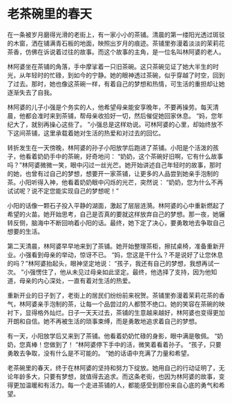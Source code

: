 # 老茶碗里的春天

在一条被岁月磨得光滑的老街上，有一家小小的茶铺。清晨的第一缕阳光透过斑驳的木窗，洒在铺满青石板的地面，映照出岁月的痕迹。茶铺里弥漫着淡淡的茉莉花茶香，仿佛在诉说着过往的故事。而这个故事的主角，是一位名叫林阿婆的老人。

林阿婆坐在茶铺的角落，手中摩挲着一只旧茶碗。这只茶碗见证了她大半生的时光，从年轻时的忙碌，到如今的宁静。她的眼神透过茶碗，似乎穿越了时空，回到了过去。那时，她也像这茶碗一样，有着自己的梦想和热情，可生活的重担却让她逐渐失去了自我。

林阿婆的儿子小强是个务实的人，他希望母亲能安享晚年，不要再操劳。每天清晨，他都会准时来到茶铺，帮母亲收拾好一切，然后催促她回家休息。 “妈，您年纪大了，就别再操心这些了。 ”小强总是这样劝说。可林阿婆的心里，却始终放不下这间茶铺，这里承载着她对生活的热爱和对过去的回忆。

转折发生在一天傍晚，林阿婆的孙子小阳放学后跑进了茶铺。小阳是个活泼的孩子，他看着奶奶手中的茶碗，好奇地问： “奶奶，这个茶碗好旧啊，它有什么故事吗？”林阿婆微微一笑，眼中闪过一丝光芒。她开始讲述自己年轻时的故事，那时的她，也曾有过自己的梦想，想要开一家茶铺，让更多的人品尝到她亲手泡制的茶。小阳听得入神，他看着奶奶眼中闪烁的光芒，突然说： “奶奶，您为什么不再试试呢？说不定您能实现自己的梦想呢！”

小阳的话像一颗石子投入平静的湖面，激起了层层涟漪。林阿婆的心中重新燃起了希望的火苗。她开始思考，自己是否真的要就这样放弃自己的梦想。那一夜，她辗转反侧，脑海中不断回响着小阳的话。最终，她下定了决心，要勇敢地去争取自己想要的生活。

第二天清晨，林阿婆早早地来到了茶铺。她开始整理茶柜，擦拭桌椅，准备重新开业。小强看到母亲的举动，惊讶不已。 “妈，您这是干什么？不是说好了让您休息的吗？”林阿婆抬起头，眼神坚定地说： “孩子，我还有自己的梦想，我想再试一次。 ”小强愣住了，他从未见过母亲如此坚定。最终，他选择了支持，因为他知道，母亲的内心深处，一直有着对生活的热爱。

重新开业的日子到了，老街上的居民们纷纷前来祝贺。茶铺里弥漫着茉莉花茶的香气，林阿婆亲手泡制的茶，让每一个品尝过的人都赞不绝口。她的笑容在茶碗的映衬下，显得格外灿烂。日子一天天过去，茶铺的生意越来越好，林阿婆也变得更加开朗和自信。她不再被生活的琐事束缚，而是勇敢地追求着自己的梦想。

有一天，小阳放学后又来到了茶铺。他看着奶奶忙碌的身影，眼中满是敬佩。 “奶奶，您真棒！您做到了！ ”林阿婆停下手中的活，微笑着看着孙子。 “孩子，只要勇敢去争取，没有什么是不可能的。 ”她的话语中充满了力量和希望。

老茶碗里的春天，终于在林阿婆的坚持和努力下绽放。她用自己的行动证明了，无论年龄多大，只要有梦想，就值得去追求。而这条老街，也因为林阿婆的故事，变得更加温暖和有活力。每一个走进茶铺的人，都能感受到那份来自心底的勇气和希望。